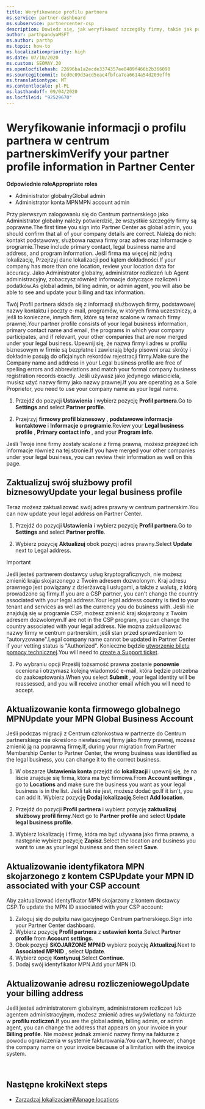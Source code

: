 ```yaml
---
title: Weryfikowanie profilu partnera
ms.service: partner-dashboard
ms.subservice: partnercenter-csp
description: Dowiedz się, jak weryfikować szczegóły firmy, takie jak podstawowe kontakty, adres i informacje o programie. Możesz również zaktualizować swoje adresy prawne i rozliczenia.
author: parthpandyaMSFT
ms.author: parthp
ms.topic: how-to
ms.localizationpriority: high
ms.date: 07/10/2020
ms.custom: SEOMAY.20
ms.openlocfilehash: 22696ba1a2ecde3374357ee8489f466b2b366098
ms.sourcegitcommit: bcd0c09d3acd5eae4fbfca7ea6614a54d203eff6
ms.translationtype: MT
ms.contentlocale: pl-PL
ms.lasthandoff: 09/04/2020
ms.locfileid: "92529670"
---
```

# <a name="verify-your-partner-profile-information-in-partner-center"></a><span data-ttu-id="9963c-104">Weryfikowanie informacji o profilu partnera w centrum partnerskim</span><span class="sxs-lookup"><span data-stu-id="9963c-104">Verify your partner profile information in Partner Center</span></span>

<span data-ttu-id="9963c-105">**Odpowiednie role**</span><span class="sxs-lookup"><span data-stu-id="9963c-105">**Appropriate roles**</span></span>

- <span data-ttu-id="9963c-106">Administrator globalny</span><span class="sxs-lookup"><span data-stu-id="9963c-106">Global admin</span></span>
- <span data-ttu-id="9963c-107">Administrator konta MPN</span><span class="sxs-lookup"><span data-stu-id="9963c-107">MPN account admin</span></span>

<span data-ttu-id="9963c-108">Przy pierwszym zalogowaniu się do Centrum partnerskiego jako Administrator globalny należy potwierdzić, że wszystkie szczegóły firmy są poprawne.</span><span class="sxs-lookup"><span data-stu-id="9963c-108">The first time you sign into Partner Center as global admin, you should confirm that all of your company details are correct.</span></span> <span data-ttu-id="9963c-109">Należą do nich: kontakt podstawowy, służbowa nazwa firmy oraz adres oraz informacje o programie.</span><span class="sxs-lookup"><span data-stu-id="9963c-109">These include primary contact, legal business name and address, and program information.</span></span> <span data-ttu-id="9963c-110">Jeśli firma ma więcej niż jedną lokalizację, Przejrzyj dane lokalizacji pod kątem dokładności.</span><span class="sxs-lookup"><span data-stu-id="9963c-110">If your company has more than one location, review your location data for accuracy.</span></span> <span data-ttu-id="9963c-111">Jako Administrator globalny, administrator rozliczeń lub Agent administracyjny, zobaczysz również informacje dotyczące rozliczeń i podatków.</span><span class="sxs-lookup"><span data-stu-id="9963c-111">As global admin, billing admin, or admin agent, you will also be able to see and update your billing and tax information.</span></span>

<span data-ttu-id="9963c-112">Twój Profil partnera składa się z informacji służbowych firmy, podstawowej nazwy kontaktu i poczty e-mail, programów, w których firma uczestniczy, a jeśli to konieczne, innych firm, które są teraz scalone w ramach firmy prawnej.</span><span class="sxs-lookup"><span data-stu-id="9963c-112">Your partner profile consists of your legal business information, primary contact name and email, the programs in which your company participates, and if relevant, your other companies that are now merged under your legal business.</span></span> <span data-ttu-id="9963c-113">Upewnij się, że nazwa firmy i adres w profilu biznesowym w firmie są bezpłatne i zawierają błędy pisowni oraz skróty i dokładnie pasują do oficjalnych rekordów rejestracji firmy.</span><span class="sxs-lookup"><span data-stu-id="9963c-113">Make sure the Company name and address in your Legal business profile are free of spelling errors and abbreviations and match your formal company business registration records exactly.</span></span> <span data-ttu-id="9963c-114">Jeśli używasz jako jedynego właściciela, musisz użyć nazwy firmy jako nazwy prawnej.</span><span class="sxs-lookup"><span data-stu-id="9963c-114">If you are operating as a Sole Proprietor, you need to use your company name as your legal name.</span></span>

1. <span data-ttu-id="9963c-115">Przejdź do pozycji **Ustawienia** i wybierz pozycję **Profil partnera**.</span><span class="sxs-lookup"><span data-stu-id="9963c-115">Go to **Settings** and select **Partner profile**.</span></span>

2. <span data-ttu-id="9963c-116">Przejrzyj **firmowy profil biznesowy** , **podstawowe informacje kontaktowe** i **Informacje o programie**.</span><span class="sxs-lookup"><span data-stu-id="9963c-116">Review your **Legal business profile** , **Primary contact info** , and your **Program info**.</span></span>

<span data-ttu-id="9963c-117">Jeśli Twoje inne firmy zostały scalone z firmą prawną, możesz przejrzeć ich informacje również na tej stronie.</span><span class="sxs-lookup"><span data-stu-id="9963c-117">If you have merged your other companies under your legal business, you can review their information as well on this page.</span></span>

## <a name="update-your-legal-business-profile"></a><span data-ttu-id="9963c-118">Zaktualizuj swój służbowy profil biznesowy</span><span class="sxs-lookup"><span data-stu-id="9963c-118">Update your legal business profile</span></span>

<span data-ttu-id="9963c-119">Teraz możesz zaktualizować swój adres prawny w centrum partnerskim.</span><span class="sxs-lookup"><span data-stu-id="9963c-119">You can now update your legal address on Partner Center.</span></span>

1. <span data-ttu-id="9963c-120">Przejdź do pozycji **Ustawienia** i wybierz pozycję **Profil partnera**.</span><span class="sxs-lookup"><span data-stu-id="9963c-120">Go to **Settings** and select **Partner profile**.</span></span> 

2. <span data-ttu-id="9963c-121">Wybierz pozycję **Aktualizuj** obok pozycji adres prawny.</span><span class="sxs-lookup"><span data-stu-id="9963c-121">Select **Update** next to Legal address.</span></span> 

>[!Important]
><span data-ttu-id="9963c-122">Jeśli jesteś partnerem dostawcy usług kryptograficznych, nie możesz zmienić kraju skojarzonego z Twoim adresem dozwolonym. Kraj adresu prawnego jest powiązany z dzierżawcą i usługami, a także z walutą, z którą prowadzone są firmy.</span><span class="sxs-lookup"><span data-stu-id="9963c-122">If you are a CSP partner, you can't change the country associated with your legal address.Your legal address country is tied to your tenant and services as well as the currency you do business with.</span></span> <span data-ttu-id="9963c-123">Jeśli nie znajdują się w programie CSP, możesz zmienić kraj skojarzony z Twoim adresem dozwolonym.</span><span class="sxs-lookup"><span data-stu-id="9963c-123">If are not in the CSP program, you can change the country associated with your legal address.</span></span> <span data-ttu-id="9963c-124">Nie można zaktualizować nazwy firmy w centrum partnerskim, jeśli stan przed sprawdzeniem to "autoryzowane".</span><span class="sxs-lookup"><span data-stu-id="9963c-124">Legal company name cannot be updated in Partner Center if your vetting status is "Authorized".</span></span> <span data-ttu-id="9963c-125">Konieczne będzie [utworzenie biletu pomocy technicznej](https://partner.microsoft.com/dashboard/support/csp/servicerequests/create?stage=2&topicid=eb74583c-61b3-2124-bffc-00920e0ae772).</span><span class="sxs-lookup"><span data-stu-id="9963c-125">You will need to [create a Support ticket](https://partner.microsoft.com/dashboard/support/csp/servicerequests/create?stage=2&topicid=eb74583c-61b3-2124-bffc-00920e0ae772).</span></span>

3. <span data-ttu-id="9963c-126">Po wybraniu opcji Prześlij tożsamość prawna zostanie **ponownie** oceniona i otrzymasz kolejną wiadomość e-mail, która będzie potrzebna do zaakceptowania.</span><span class="sxs-lookup"><span data-stu-id="9963c-126">When you select **Submit** , your legal identity will be reassessed, and you will receive another email which you will need to accept.</span></span>

## <a name="update-your-mpn-global-business-account"></a><span data-ttu-id="9963c-127">Aktualizowanie konta firmowego globalnego MPN</span><span class="sxs-lookup"><span data-stu-id="9963c-127">Update your MPN Global Business Account</span></span>

<span data-ttu-id="9963c-128">Jeśli podczas migracji z Centrum członkostwa w partnerze do Centrum partnerskiego nie określono niewłaściwej firmy jako firmy prawnej, możesz zmienić ją na poprawną firmę.</span><span class="sxs-lookup"><span data-stu-id="9963c-128">If, during your migration from Partner Membership Center to Partner Center, the wrong business was identified as the legal business, you can change it to the correct business.</span></span>

1. <span data-ttu-id="9963c-129">W obszarze **Ustawienia konta** przejdź do **lokalizacji** i upewnij się, że na liście znajduje się firma, która ma być firmowa.</span><span class="sxs-lookup"><span data-stu-id="9963c-129">From **Account settings** , go to **Locations** and make sure the business you want as your legal business is in the list.</span></span> <span data-ttu-id="9963c-130">Jeśli tak nie jest, możesz dodać go.</span><span class="sxs-lookup"><span data-stu-id="9963c-130">If it isn't, you can add it.</span></span> <span data-ttu-id="9963c-131">Wybierz pozycję **Dodaj lokalizację**.</span><span class="sxs-lookup"><span data-stu-id="9963c-131">Select **Add location**.</span></span>

2. <span data-ttu-id="9963c-132">Przejdź do pozycji **Profil partnera** i wybierz pozycję **zaktualizuj służbowy profil firmy**.</span><span class="sxs-lookup"><span data-stu-id="9963c-132">Next go to **Partner profile** and select **Update legal business profile**.</span></span>

3. <span data-ttu-id="9963c-133">Wybierz lokalizację i firmę, która ma być używana jako firma prawna, a następnie wybierz pozycję **Zapisz**.</span><span class="sxs-lookup"><span data-stu-id="9963c-133">Select the location and business you want to use as your legal business and then select **Save**.</span></span>

## <a name="update-your-mpn-id-associated-with-your-csp-account"></a><span data-ttu-id="9963c-134">Aktualizowanie identyfikatora MPN skojarzonego z kontem CSP</span><span class="sxs-lookup"><span data-stu-id="9963c-134">Update your MPN ID associated with your CSP account</span></span>

<span data-ttu-id="9963c-135">Aby zaktualizować identyfikator MPN skojarzony z kontem dostawcy CSP:</span><span class="sxs-lookup"><span data-stu-id="9963c-135">To update the MPN ID associated with your CSP account:</span></span>

1. <span data-ttu-id="9963c-136">Zaloguj się do pulpitu nawigacyjnego Centrum partnerskiego.</span><span class="sxs-lookup"><span data-stu-id="9963c-136">Sign into your Partner Center dashboard.</span></span>
1. <span data-ttu-id="9963c-137">Wybierz pozycję **Profil partnera** z **ustawień konta**.</span><span class="sxs-lookup"><span data-stu-id="9963c-137">Select **Partner profile** from **Account settings**.</span></span>
1. <span data-ttu-id="9963c-138">Obok pozycji **SKOJARZONE MPNID** wybierz pozycję **Aktualizuj**.</span><span class="sxs-lookup"><span data-stu-id="9963c-138">Next to **Associated MPNID** , select **Update**.</span></span>
1. <span data-ttu-id="9963c-139">Wybierz opcję **Kontynuuj**.</span><span class="sxs-lookup"><span data-stu-id="9963c-139">Select **Continue**.</span></span>
1. <span data-ttu-id="9963c-140">Dodaj swój identyfikator MPN.</span><span class="sxs-lookup"><span data-stu-id="9963c-140">Add your MPN ID.</span></span>


## <a name="update-your-billing-address"></a><span data-ttu-id="9963c-141">Aktualizowanie adresu rozliczeniowego</span><span class="sxs-lookup"><span data-stu-id="9963c-141">Update your billing address</span></span>

<span data-ttu-id="9963c-142">Jeśli jesteś administratorem globalnym, administratorem rozliczeń lub agentem administracyjnym, możesz zmienić adres wyświetlany na fakturze w **profilu rozliczeń**.</span><span class="sxs-lookup"><span data-stu-id="9963c-142">If you are the global admin, billing admin, or admin agent, you can change the address that appears on your invoice in your **Billing profile**.</span></span> <span data-ttu-id="9963c-143">Nie możesz jednak zmienić nazwy firmy na fakturze z powodu ograniczenia w systemie fakturowania.</span><span class="sxs-lookup"><span data-stu-id="9963c-143">You can't, however, change the company name on your invoice because of a limitation with the invoice system.</span></span>

 
## <a name="next-steps"></a><span data-ttu-id="9963c-144">Następne kroki</span><span class="sxs-lookup"><span data-stu-id="9963c-144">Next steps</span></span>

- [<span data-ttu-id="9963c-145">Zarządzaj lokalizacjami</span><span class="sxs-lookup"><span data-stu-id="9963c-145">Manage locations</span></span>](manage-locations.md)

